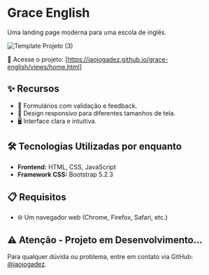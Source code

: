 # Grace English

Uma landing page moderna para uma escola de inglês.

![Template Projeto (3)](https://github.com/user-attachments/assets/228c13ca-dfe4-4134-8b67-e9d2d2ad7217)


🔗 Acesse o projeto: [https://jaojogadez.github.io/grace-english/views/home.html]

## ✨ Recursos

* 🚫 Formulários com validação e feedback.
* 📱 Design responsivo para diferentes tamanhos de tela.
* 🖥️ Interface clara e intuitiva.

## 🛠️ Tecnologias Utilizadas por enquanto

* **Frontend:** HTML, CSS, JavaScript
* **Framework CSS:** Bootstrap 5.2.3

## 📋 Requisitos

* 🌐 Um navegador web (Chrome, Firefox, Safari, etc.)

## ⚠️ Atenção - Projeto em Desenvolvimento...
Para qualquer dúvida ou problema, entre em contato via GitHub: [@jaojogadez](https://github.com/jaojogadez).
<!--
## 📜 Licença

Este projeto está licenciado sob a Licença MIT - veja o arquivo [LICENSE](LICENSE) para mais detalhes.

## 📩 Contato/Suporte

 -->

